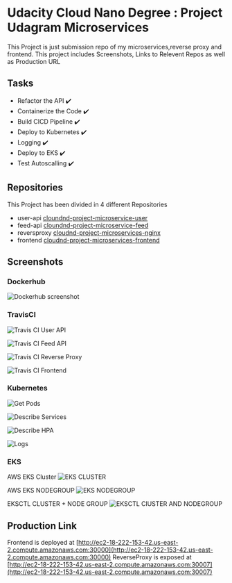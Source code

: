 # Udacity Cloud Nano Degree : Project Udagram Microservices

This Project is just submission repo of my microservices,reverse proxy and frontend.
This project includes Screenshots, Links to Relevent Repos as well as Production URL

## Tasks

- Refactor the API :heavy_check_mark:
- Containerize the Code :heavy_check_mark:
- Build CICD Pipeline :heavy_check_mark:
- Deploy to Kubernetes :heavy_check_mark:
- Logging :heavy_check_mark:
- Deploy to EKS :heavy_check_mark:
- Test Autoscalling :heavy_check_mark:

## Repositories

This Project has been divided in 4 different Repositories

- user-api [cloundnd-project-microservice-user](https://github.com/waqasnoor/cloundnd-project-microservice-user)
- feed-api [cloundnd-project-microservice-feed](https://github.com/waqasnoor/cloundnd-project-microservice-feed)
- reversproxy [cloudnd-project-microservices-nginx](https://github.com/waqasnoor/cloudnd-project-microservices-nginx)
- frontend [cloudnd-project-microservices-frontend](https://github.com/waqasnoor/cloudnd-project-microservices-frontend)

## Screenshots

### Dockerhub

![Dockerhub screenshot](/screenshots/dockerhub.png)

### TravisCI

![Travis CI User API](/screenshots/travisci_user.png)

![Travis CI Feed API](/screenshots/travisci_feed.png)

![Travis CI Reverse Proxy](/screenshots/travisci_nginx.png)

![Travis CI Frontend](/screenshots/travisci_frontend.png)

### Kubernetes

![Get Pods](/screenshots/getPods.png)

![Describe Services](/screenshots/describeServices.png)

![Describe HPA](/screenshots/describeHPA.png)

![Logs](/screenshots/logs.png)

### EKS

AWS EKS Cluster
![EKS CLUSTER](/screenshots/eksCluster.png)

AWS EKS NODEGROUP
![EKS NODEGROUP](/screenshots/eksNodegroup.png)

EKSCTL CLUSTER + NODE GROUP
![EKSCTL  ClUSTER AND NODEGROUP](/screenshots/eksClusterAndNodeGroup.png)

## Production Link

Frontend is deployed at [http://ec2-18-222-153-42.us-east-2.compute.amazonaws.com:30000](http://ec2-18-222-153-42.us-east-2.compute.amazonaws.com:30000)
ReverseProxy is exposed at [http://ec2-18-222-153-42.us-east-2.compute.amazonaws.com:30007](http://ec2-18-222-153-42.us-east-2.compute.amazonaws.com:30007)

